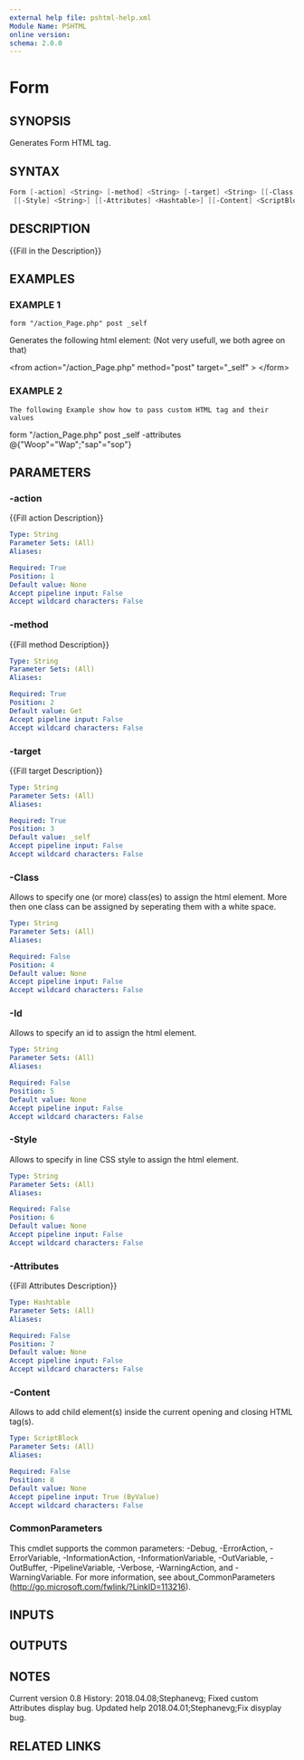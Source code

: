```yaml
---
external help file: pshtml-help.xml
Module Name: PSHTML
online version:
schema: 2.0.0
---
```


# Form

## SYNOPSIS
Generates Form HTML tag.

## SYNTAX

``` powershell
Form [-action] <String> [-method] <String> [-target] <String> [[-Class] <String>] [[-Id] <String>]
 [[-Style] <String>] [[-Attributes] <Hashtable>] [[-Content] <ScriptBlock>] [<CommonParameters>]
```

## DESCRIPTION
{{Fill in the Description}}

## EXAMPLES

### EXAMPLE 1
```
form "/action_Page.php" post _self
```

Generates the following html element: (Not very usefull, we both agree on that)

\<from action="/action_Page.php" method="post" target="_self" \>
\</form\>

### EXAMPLE 2
```
The following Example show how to pass custom HTML tag and their values
```

form "/action_Page.php" post _self -attributes @{"Woop"="Wap";"sap"="sop"}

## PARAMETERS

### -action
{{Fill action Description}}

```yaml
Type: String
Parameter Sets: (All)
Aliases:

Required: True
Position: 1
Default value: None
Accept pipeline input: False
Accept wildcard characters: False
```

### -method
{{Fill method Description}}

```yaml
Type: String
Parameter Sets: (All)
Aliases:

Required: True
Position: 2
Default value: Get
Accept pipeline input: False
Accept wildcard characters: False
```

### -target
{{Fill target Description}}

```yaml
Type: String
Parameter Sets: (All)
Aliases:

Required: True
Position: 3
Default value: _self
Accept pipeline input: False
Accept wildcard characters: False
```

### -Class
Allows to specify one (or more) class(es) to assign the html element.
More then one class can be assigned by seperating them with a white space.

```yaml
Type: String
Parameter Sets: (All)
Aliases:

Required: False
Position: 4
Default value: None
Accept pipeline input: False
Accept wildcard characters: False
```

### -Id
Allows to specify an id to assign the html element.

```yaml
Type: String
Parameter Sets: (All)
Aliases:

Required: False
Position: 5
Default value: None
Accept pipeline input: False
Accept wildcard characters: False
```

### -Style
Allows to specify in line CSS style to assign the html element.

```yaml
Type: String
Parameter Sets: (All)
Aliases:

Required: False
Position: 6
Default value: None
Accept pipeline input: False
Accept wildcard characters: False
```

### -Attributes
{{Fill Attributes Description}}

```yaml
Type: Hashtable
Parameter Sets: (All)
Aliases:

Required: False
Position: 7
Default value: None
Accept pipeline input: False
Accept wildcard characters: False
```

### -Content
Allows to add child element(s) inside the current opening and closing HTML tag(s).

```yaml
Type: ScriptBlock
Parameter Sets: (All)
Aliases:

Required: False
Position: 8
Default value: None
Accept pipeline input: True (ByValue)
Accept wildcard characters: False
```

### CommonParameters
This cmdlet supports the common parameters: -Debug, -ErrorAction, -ErrorVariable, -InformationAction, -InformationVariable, -OutVariable, -OutBuffer, -PipelineVariable, -Verbose, -WarningAction, and -WarningVariable.
For more information, see about_CommonParameters (http://go.microsoft.com/fwlink/?LinkID=113216).

## INPUTS

## OUTPUTS

## NOTES
Current version 0.8
History:
    2018.04.08;Stephanevg; Fixed custom Attributes display bug.
Updated help
    2018.04.01;Stephanevg;Fix disyplay bug.

## RELATED LINKS
